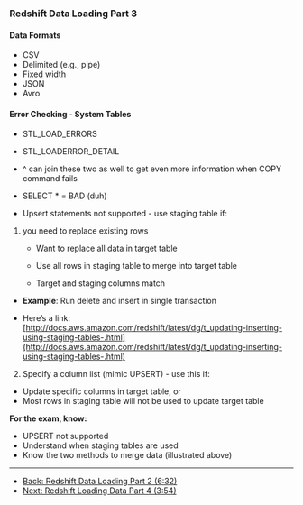 ### Redshift Data Loading Part 3

#### Data Formats

* CSV
* Delimited (e.g., pipe)
* Fixed width
* JSON
* Avro

#### Error Checking - System Tables	

* STL_LOAD_ERRORS

* STL_LOADERROR_DETAIL

* ^ can join these two as well to get even more information when COPY command fails

* SELECT * = BAD (duh)

* Upsert statements not supported - use staging table if:

1. you need to replace existing rows

    * Want to replace all data in target table

    * Use all rows in staging table to merge into target table

    * Target and staging columns match

* **Example**: Run delete and insert in single transaction

* Here’s a link: [http://docs.aws.amazon.com/redshift/latest/dg/t_updating-inserting-using-staging-tables-.html](http://docs.aws.amazon.com/redshift/latest/dg/t_updating-inserting-using-staging-tables-.html)

2.    Specify a column list (mimic UPSERT) - use this if:

* Update specific columns in target table, or
* Most rows in staging table will not be used to update target table

**For the exam, know:**

* UPSERT not supported
* Understand when staging tables are used
* Know the two methods to merge data (illustrated above)

---

* [Back: Redshift Data Loading Part 2 (6:32)](Redshift_Data_Loading_Part_2.md)
* [Next: Redshift Loading Data Part 4 (3:54)](Redshift_Data_Loading_Part_4.md)
